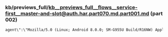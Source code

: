 ### kb/previews_full/kb__previews_full__flows__service-first__master-and-slot@auth.har.part070.md.part001.md (part 002)

```md
agent\":\"Mozilla/5.0 (Linux; Android 8.0.0; SM-G955U Build/R16NW) AppleWebKit/537.36 (KHTML, lik
```

```
